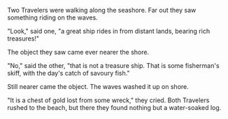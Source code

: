 Two Travelers were walking along the seashore. Far out they saw
something riding on the waves.

"Look," said one, "a great ship rides in from distant lands,
bearing rich treasures!"

The object they saw came ever nearer the shore.

"No," said the other, "that is not a treasure ship. That is some
fisherman's skiff, with the day's catch of savoury fish."

Still nearer came the object. The waves washed it up on shore.

"It is a chest of gold lost from some wreck," they cried. Both
Travelers rushed to the beach, but there they found nothing but a
water-soaked log.

